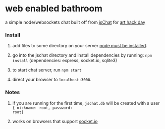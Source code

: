 web enabled bathroom
====================

a simple node/websockets chat built off from [jsChat](https://github.com/jennschiffer/jsChat) for [art hack day](http://www.arthackday.net/events/deluge)


### Install

1. add files to some directory on your server [node must be installed](http://nodejs.org/download/).

2. go into the jschat directory and install dependencies by running: <code>npm install</code> (dependencies: express, socket.io, sqlite3)

3. to start chat server, run <code>npm start</code>

4. direct your browser to <code>localhost:3000</code>.

### Notes 

1. if you are running for the first time, <code>jschat.db</code> will be created with a user <code>{ nickname: root, password: root}</code>

2. works on browsers that support [socket.io](http://socket.io/#browser-support)